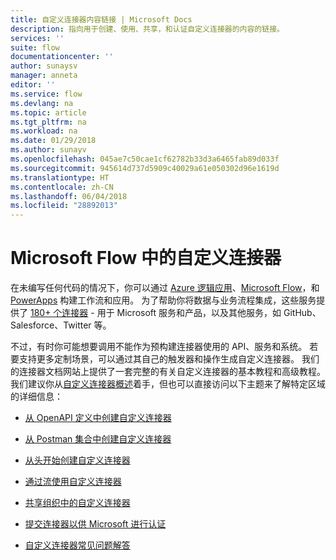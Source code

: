 ```yaml
---
title: 自定义连接器内容链接 | Microsoft Docs
description: 指向用于创建、使用、共享，和认证自定义连接器的内容的链接。
services: ''
suite: flow
documentationcenter: ''
author: sunaysv
manager: anneta
editor: ''
ms.service: flow
ms.devlang: na
ms.topic: article
ms.tgt_pltfrm: na
ms.workload: na
ms.date: 01/29/2018
ms.author: sunayv
ms.openlocfilehash: 045ae7c50cae1cf62782b33d3a6465fab89d033f
ms.sourcegitcommit: 945614d737d5909c40029a61e050302d96e1619d
ms.translationtype: HT
ms.contentlocale: zh-CN
ms.lasthandoff: 06/04/2018
ms.locfileid: "28892013"
---
```

# <a name="custom-connectors-in-microsoft-flow"></a>Microsoft Flow 中的自定义连接器

在未编写任何代码的情况下，你可以通过 [Azure 逻辑应用](https://azure.microsoft.com/services/logic-apps)、[Microsoft Flow](https://flow.microsoft.com)，和 [PowerApps](https://powerapps.microsoft.com) 构建工作流和应用。 为了帮助你将数据与业务流程集成，这些服务提供了 [180+ 个连接器](https://docs.microsoft.com/connectors/) - 用于 Microsoft 服务和产品，以及其他服务，如 GitHub、Salesforce、Twitter 等。 

不过，有时你可能想要调用不能作为预构建连接器使用的 API、服务和系统。 若要支持更多定制场景，可以通过其自己的触发器和操作生成自定义连接器。 我们的连接器文档网站上提供了一套完整的有关自定义连接器的基本教程和高级教程。 我们建议你从[自定义连接器概述](https://docs.microsoft.com/connectors/custom-connectors/)着手，但也可以直接访问以下主题来了解特定区域的详细信息：

* [从 OpenAPI 定义中创建自定义连接器](https://docs.microsoft.com/connectors/custom-connectors/define-openapi-definition)

* [从 Postman 集合中创建自定义连接器](https://docs.microsoft.com/connectors/custom-connectors/define-postman-collection)

* [从头开始创建自定义连接器](https://docs.microsoft.com/connectors/custom-connectors/define-blank)

* [通过流使用自定义连接器](https://docs.microsoft.com/connectors/custom-connectors/use-custom-connector-flow)

* [共享组织中的自定义连接器](https://docs.microsoft.com/connectors/custom-connectors/share)

* [提交连接器以供 Microsoft 进行认证](https://docs.microsoft.com/connectors/custom-connectors/submit-certification)

* [自定义连接器常见问题解答](https://docs.microsoft.com/connectors/custom-connectors/faq)